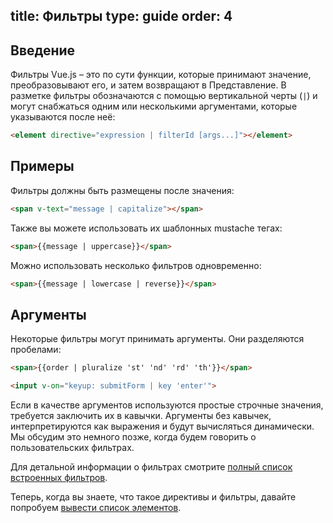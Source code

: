 title: Фильтры
type: guide
order: 4
---

## Введение

Фильтры Vue.js – это по сути функции, которые принимают значение, преобразовывают его, и затем возвращают в Представление. В разметке фильтры обозначаются с помощью вертикальной черты (`|`) и могут снабжаться одним или несколькими аргументами, которые указываются после неё:

``` html
<element directive="expression | filterId [args...]"></element>
```

## Примеры

Фильтры должны быть размещены после значения:

``` html
<span v-text="message | capitalize"></span>
```

Также вы можете использовать их шаблонных mustache тегах:

``` html
<span>{{message | uppercase}}</span>
```

Можно использовать несколько фильтров одновременно:

``` html
<span>{{message | lowercase | reverse}}</span>
```

## Аргументы

Некоторые фильтры могут принимать аргументы. Они разделяются пробелами:

``` html
<span>{{order | pluralize 'st' 'nd' 'rd' 'th'}}</span>
```

``` html
<input v-on="keyup: submitForm | key 'enter'">
```

Если в качестве аргументов используются простые строчные значения, требуется заключить их в кавычки. Аргументы без кавычек, интерпретируются как выражения и будут вычисляться динамически. Мы обсудим это немного позже, когда будем говорить о пользовательских фильтрах.

Для детальной информации о фильтрах смотрите [полный список встроенных фильтров](/api/filters.html).

Теперь, когда вы знаете, что такое директивы и фильтры, давайте попробуем [вывести список элементов](/guide/list.html).